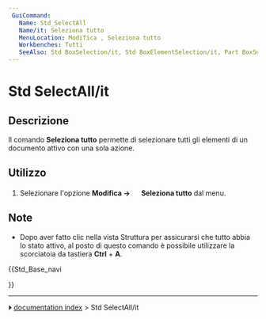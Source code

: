 ```yaml
---
 GuiCommand:
   Name: Std_SelectAll
   Name/it: Seleziona tutto
   MenuLocation: Modifica , Seleziona tutto
   Workbenches: Tutti
   SeeAlso: Std BoxSelection/it, Std BoxElementSelection/it, Part BoxSelection/it
---
```


# Std SelectAll/it



## Descrizione

Il comando **Seleziona tutto** permette di selezionare tutti gli elementi di un documento attivo con una sola azione.



## Utilizzo

1.  Selezionare l\'opzione **Modifica → <img src="images/Std_SelectAll.svg" width=16px> Seleziona tutto** dal menu.



## Note

-   Dopo aver fatto clic nella vista Struttura per assicurarsi che tutto abbia lo stato attivo, al posto di questo comando è possibile utilizzare la scorciatoia da tastiera **Ctrl** + **A**.





{{Std_Base_navi

}}



---
⏵ [documentation index](../README.md) > Std SelectAll/it
